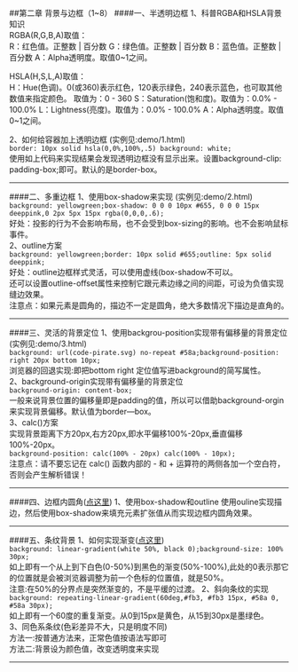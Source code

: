 ##第二章 背景与边框（1~8）
####一、半透明边框
1、科普RGBA和HSLA背景知识  
RGBA(R,G,B,A)取值：  
R：红色值。正整数 | 百分数
G：绿色值。正整数 | 百分数
B：蓝色值。正整数 | 百分数
A：Alpha透明度。取值0~1之间。

HSLA(H,S,L,A)取值：  
H：Hue(色调)。0(或360)表示红色，120表示绿色，240表示蓝色，也可取其他数值来指定颜色。
取值为：0 - 360
S：Saturation(饱和度)。取值为：0.0% - 100.0%
L：Lightness(亮度)。取值为：0.0% - 100.0%
A：Alpha透明度。取值0~1之间。    

2、如何给容器加上透明边框 (实例见:demo/1.html)  
`border: 10px solid hsla(0,0%,100%,.5) background: white;`   
使用如上代码来实现结果会发现透明边框没有显示出来。设置background-clip: padding-box;即可。默认的是border-box。
***
####二、多重边框
1、使用box-shadow来实现 (实例见:demo/2.html)      
`background: yellowgreen;box-shadow: 0 0 0 10px #655, 0 0 0 15px deeppink,0 2px 5px 15px rgba(0,0,0,.6);`  
好处：投影的行为不会影响布局，也不会受到box-sizing的影响。也不会影响鼠标事件。  
2、outline方案  
`background: yellowgreen;border: 10px solid #655;outline: 5px solid deeppink;`  
好处：outline边框样式灵活，可以使用虚线(box-shadow不可以。  
还可以设置outline-offset属性来控制它跟元素边缘之间的间距，可设为负值实现缝边效果。  
注意点：如果元素是圆角的，描边不一定是圆角，绝大多数情况下描边是直角的。
***
####三、灵活的背景定位
1、使用backgrou-position实现带有偏移量的背景定位(实例见:demo/3.html)         
`background: url(code-pirate.svg) no-repeat #58a;background-position: right 20px bottom 10px;`  
浏览器的回退实现:即把bottom right 定位值写进background的简写属性。  
2、background-origin实现带有偏移量的背景定位   
`background-origin: content-box;`  
一般来说背景位置的偏移量即是padding的值，所以可以借助background-orgin来实现背景偏移。默认值为border—box。  
3、calc()方案    
实现背景距离下方20px,右方20px,即水平偏移100%-20px,垂直偏移100%-20px。  
`background-position: calc(100% - 20px) calc(100% - 10px);`  
注意点：请不要忘记在 calc() 函数内部的 - 和 + 运算符的两侧各加一个空白符，否则会产生解析错误！
***
####四、边框内圆角([点这里](http://runjs.cn/code/6sw4mcef))
1、使用box-shadow和outline
使用ouline实现描边，然后使用box-shadow来填充元素扩张值从而实现边框内圆角效果。
***
####五、条纹背景
1、如何实现渐变([点这里](http://runjs.cn/code/at8ng7eu))    
`background: linear-gradient(white 50%, black 0);background-size: 100% 30px;`     
如上即有一个从上到下白色(0-50%)到黑色的渐变(50%-100%),此处的0表示那它的位置就是会被浏览器调整为前一个色标的位置值，就是50%。    
注意:在50%的分界点是突然渐变的，不是平缓的过渡。
2、斜向条纹的实现   
`background: repeating-linear-gradient(60deg,#fb3, #fb3 15px, #58a 0, #58a 30px);`    
如上即有一个60度的重复渐变。从0到15px是黄色，从15到30px是墨绿色。   
3、同色系条纹(色彩差异不大，只是明度不同)   
方法一:按普通方法来，正常色值按语法写即可   
方法二:背景设为颜色值，改变透明度来实现   
***





